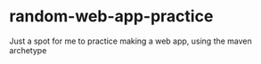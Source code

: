 random-web-app-practice
=======================

Just a spot for me to practice making a web app, using the maven archetype
